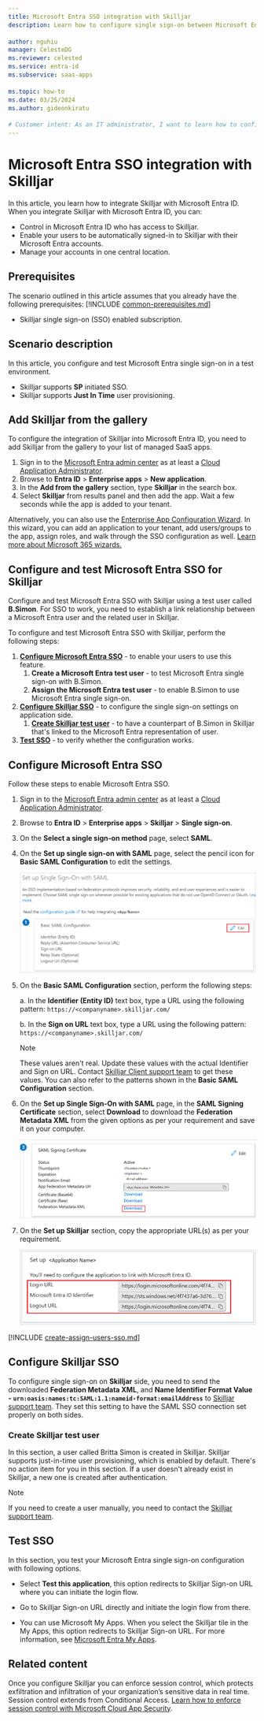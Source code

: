```yaml
---
title: Microsoft Entra SSO integration with Skilljar
description: Learn how to configure single sign-on between Microsoft Entra ID and Skilljar.

author: nguhiu
manager: CelesteDG
ms.reviewer: celested
ms.service: entra-id
ms.subservice: saas-apps

ms.topic: how-to
ms.date: 03/25/2024
ms.author: gideonkiratu

# Customer intent: As an IT administrator, I want to learn how to configure single sign-on between Microsoft Entra ID and Skilljar so that I can control who has access to Skilljar, enable automatic sign-in with Microsoft Entra accounts, and manage my accounts in one central location.
---
```

# Microsoft Entra SSO integration with Skilljar

In this article,  you learn how to integrate Skilljar with Microsoft Entra ID. When you integrate Skilljar with Microsoft Entra ID, you can:

* Control in Microsoft Entra ID who has access to Skilljar.
* Enable your users to be automatically signed-in to Skilljar with their Microsoft Entra accounts.
* Manage your accounts in one central location.

## Prerequisites
The scenario outlined in this article assumes that you already have the following prerequisites:
[!INCLUDE [common-prerequisites.md](~/identity/saas-apps/includes/common-prerequisites.md)]
* Skilljar single sign-on (SSO) enabled subscription.

## Scenario description

In this article,  you configure and test Microsoft Entra single sign-on in a test environment.

* Skilljar supports **SP** initiated SSO.
* Skilljar supports **Just In Time** user provisioning.

## Add Skilljar from the gallery

To configure the integration of Skilljar into Microsoft Entra ID, you need to add Skilljar from the gallery to your list of managed SaaS apps.

1. Sign in to the [Microsoft Entra admin center](https://entra.microsoft.com) as at least a [Cloud Application Administrator](~/identity/role-based-access-control/permissions-reference.md#cloud-application-administrator).
1. Browse to **Entra ID** > **Enterprise apps** > **New application**.
1. In the **Add from the gallery** section, type **Skilljar** in the search box.
1. Select **Skilljar** from results panel and then add the app. Wait a few seconds while the app is added to your tenant.

 Alternatively, you can also use the [Enterprise App Configuration Wizard](https://portal.office.com/AdminPortal/home?Q=Docs#/azureadappintegration). In this wizard, you can add an application to your tenant, add users/groups to the app, assign roles, and walk through the SSO configuration as well. [Learn more about Microsoft 365 wizards.](/microsoft-365/admin/misc/azure-ad-setup-guides)

<a name='configure-and-test-azure-ad-sso-for-skilljar'></a>

## Configure and test Microsoft Entra SSO for Skilljar

Configure and test Microsoft Entra SSO with Skilljar using a test user called **B.Simon**. For SSO to work, you need to establish a link relationship between a Microsoft Entra user and the related user in Skilljar.

To configure and test Microsoft Entra SSO with Skilljar, perform the following steps:

1. **[Configure Microsoft Entra SSO](#configure-azure-ad-sso)** - to enable your users to use this feature.
    1. **Create a Microsoft Entra test user** - to test Microsoft Entra single sign-on with B.Simon.
    1. **Assign the Microsoft Entra test user** - to enable B.Simon to use Microsoft Entra single sign-on.
1. **[Configure Skilljar SSO](#configure-skilljar-sso)** - to configure the single sign-on settings on application side.
    1. **[Create Skilljar test user](#create-skilljar-test-user)** - to have a counterpart of B.Simon in Skilljar that's linked to the Microsoft Entra representation of user.
1. **[Test SSO](#test-sso)** - to verify whether the configuration works.

<a name='configure-azure-ad-sso'></a>

## Configure Microsoft Entra SSO

Follow these steps to enable Microsoft Entra SSO.

1. Sign in to the [Microsoft Entra admin center](https://entra.microsoft.com) as at least a [Cloud Application Administrator](~/identity/role-based-access-control/permissions-reference.md#cloud-application-administrator).
1. Browse to **Entra ID** > **Enterprise apps** > **Skilljar** > **Single sign-on**.
1. On the **Select a single sign-on method** page, select **SAML**.
1. On the **Set up single sign-on with SAML** page, select the pencil icon for **Basic SAML Configuration** to edit the settings.

   ![Edit Basic SAML Configuration](common/edit-urls.png)

1. On the **Basic SAML Configuration** section, perform the following steps:

    a. In the **Identifier (Entity ID)** text box, type a URL using the following pattern:
    `https://<companyname>.skilljar.com/`

	b. In the **Sign on URL** text box, type a URL using the following pattern:
    `https://<companyname>.skilljar.com/`

	> [!NOTE]
	> These values aren't real. Update these values with the actual Identifier and Sign on URL. Contact [Skilljar Client support team](https://support.skilljar.com/hc/) to get these values. You can also refer to the patterns shown in the **Basic SAML Configuration** section.

1. On the **Set up Single Sign-On with SAML** page, in the **SAML Signing Certificate** section, select **Download** to download the **Federation Metadata XML** from the given options as per your requirement and save it on your computer.

	![The Certificate download link](common/metadataxml.png)

6. On the **Set up Skilljar** section, copy the appropriate URL(s) as per your requirement.

	![Copy configuration URLs](common/copy-configuration-urls.png)

<a name='create-an-azure-ad-test-user'></a>

[!INCLUDE [create-assign-users-sso.md](~/identity/saas-apps/includes/create-assign-users-sso.md)]

## Configure Skilljar SSO

To configure single sign-on on **Skilljar** side, you need to send the downloaded **Federation Metadata XML**, and **Name Identifier Format Value - `urn:oasis:names:tc:SAML:1.1:nameid-format:emailAddress`** to [Skilljar support team](https://support.skilljar.com/hc/). They set this setting to have the SAML SSO connection set properly on both sides.

### Create Skilljar test user

In this section, a user called Britta Simon is created in Skilljar. Skilljar supports just-in-time user provisioning, which is enabled by default. There's no action item for you in this section. If a user doesn't already exist in Skilljar, a new one is created after authentication.

> [!NOTE]
> If you need to create a user manually, you need to contact the [Skilljar support team](https://support.skilljar.com/hc/).

## Test SSO

In this section, you test your Microsoft Entra single sign-on configuration with following options. 

* Select **Test this application**, this option redirects to Skilljar Sign-on URL where you can initiate the login flow. 

* Go to Skilljar Sign-on URL directly and initiate the login flow from there.

* You can use Microsoft My Apps. When you select the Skilljar tile in the My Apps, this option redirects to Skilljar Sign-on URL. For more information, see [Microsoft Entra My Apps](/azure/active-directory/manage-apps/end-user-experiences#azure-ad-my-apps).

## Related content

Once you configure Skilljar you can enforce session control, which protects exfiltration and infiltration of your organization’s sensitive data in real time. Session control extends from Conditional Access. [Learn how to enforce session control with Microsoft Cloud App Security](/cloud-app-security/proxy-deployment-aad).
